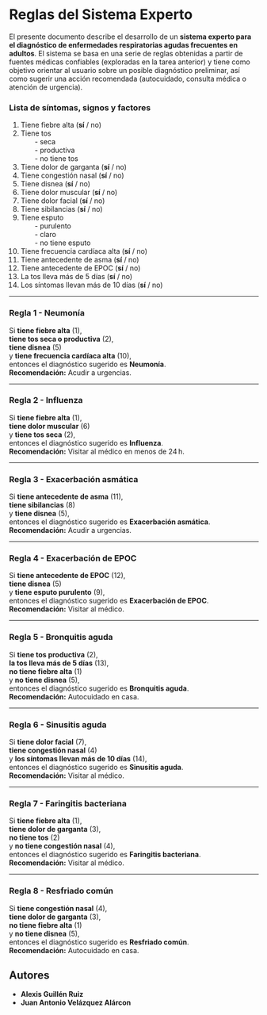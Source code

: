 # Reglas del Sistema Experto 

El presente documento describe el desarrollo de un **sistema experto para el diagnóstico de enfermedades respiratorias agudas frecuentes en adultos**. El sistema se basa en una serie de reglas obtenidas a partir de fuentes médicas confiables (exploradas en la tarea anterior) y tiene como objetivo orientar al usuario sobre un posible diagnóstico preliminar, así como sugerir una acción recomendada (autocuidado, consulta médica o atención de urgencia).

### Lista de síntomas, signos y factores

1. Tiene fiebre alta (**sí** / no)  
2. Tiene tos  
  - seca  
  - productiva  
  - no tiene tos  
3. Tiene dolor de garganta (**sí** / no)  
4. Tiene congestión nasal (**sí** / no)  
5. Tiene disnea (**sí** / no)  
6. Tiene dolor muscular (**sí** / no)  
7. Tiene dolor facial (**sí** / no)  
8. Tiene sibilancias (**sí** / no)  
9. Tiene esputo  
  - purulento  
  - claro  
  - no tiene esputo  
10. Tiene frecuencia cardíaca alta (**sí** / no)  
11. Tiene antecedente de asma (**sí** / no)  
12. Tiene antecedente de EPOC (**sí** / no)  
13. La tos lleva más de 5 días (**sí** / no)  
14. Los síntomas llevan más de 10 días (**sí** / no)  

---

### **Regla 1** - Neumonía

Si **tiene fiebre alta** (1),  
**tiene tos seca o productiva** (2),  
**tiene disnea** (5)  
y **tiene frecuencia cardíaca alta** (10),  
entonces el diagnóstico sugerido es **Neumonía**.  
**Recomendación:** Acudir a urgencias.

---

### **Regla 2** - Influenza

Si **tiene fiebre alta** (1),  
**tiene dolor muscular** (6)  
y **tiene tos seca** (2),  
entonces el diagnóstico sugerido es **Influenza**.  
**Recomendación:** Visitar al médico en menos de 24 h.

---

### **Regla 3** - Exacerbación asmática

Si **tiene antecedente de asma** (11),  
**tiene sibilancias** (8)  
y **tiene disnea** (5),  
entonces el diagnóstico sugerido es **Exacerbación asmática**.  
**Recomendación:** Acudir a urgencias.

---

### **Regla 4** - Exacerbación de EPOC

Si **tiene antecedente de EPOC** (12),  
**tiene disnea** (5)  
y **tiene esputo purulento** (9),  
entonces el diagnóstico sugerido es **Exacerbación de EPOC**.  
**Recomendación:** Visitar al médico.

---

### **Regla 5** - Bronquitis aguda

Si **tiene tos productiva** (2),  
**la tos lleva más de 5 días** (13),  
**no tiene fiebre alta** (1)  
y **no tiene disnea** (5),  
entonces el diagnóstico sugerido es **Bronquitis aguda**.  
**Recomendación:** Autocuidado en casa.

---

### **Regla 6** - Sinusitis aguda

Si **tiene dolor facial** (7),  
**tiene congestión nasal** (4)  
y **los síntomas llevan más de 10 días** (14),  
entonces el diagnóstico sugerido es **Sinusitis aguda**.  
**Recomendación:** Visitar al médico.

---

### **Regla 7** - Faringitis bacteriana

Si **tiene fiebre alta** (1),  
**tiene dolor de garganta** (3),  
**no tiene tos** (2)  
y **no tiene congestión nasal** (4),  
entonces el diagnóstico sugerido es **Faringitis bacteriana**.  
**Recomendación:** Visitar al médico.

---

### **Regla 8** - Resfriado común

Si **tiene congestión nasal** (4),  
**tiene dolor de garganta** (3),  
**no tiene fiebre alta** (1)  
y **no tiene disnea** (5),  
entonces el diagnóstico sugerido es **Resfriado común**.  
**Recomendación:** Autocuidado en casa.

## Autores 
- **Alexis Guillén Ruiz**
- **Juan Antonio Velázquez Alárcon** 
